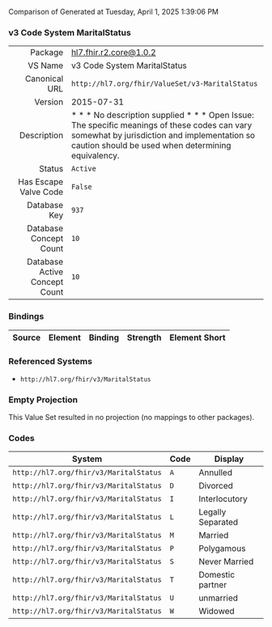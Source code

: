 Comparison of 
Generated at Tuesday, April 1, 2025 1:39:06 PM

### v3 Code System MaritalStatus

|      |     |
| ---: | --- |
| Package | hl7.fhir.r2.core@1.0.2 |
| VS Name | v3 Code System MaritalStatus |
| Canonical URL | `http://hl7.org/fhir/ValueSet/v3-MaritalStatus` |
| Version | 2015-07-31 |
| Description | * * * No description supplied * * *  Open Issue: The specific meanings of these codes can vary somewhat by jurisdiction and implementation so caution should be used when determining equivalency. |
| Status | `Active` |
| Has Escape Valve Code | `False` |
| Database Key | `937` |
| Database Concept Count | `10` |
| Database Active Concept Count | `10` |
### Bindings

| Source | Element | Binding | Strength | Element Short |
| ------ | ------- | ------- | -------- | ------------- |

### Referenced Systems

* `http://hl7.org/fhir/v3/MaritalStatus`
### Empty Projection

This Value Set resulted in no projection (no mappings to other packages).

### Codes

| System | Code | Display |
| ------ | ---- | ------- |
| `http://hl7.org/fhir/v3/MaritalStatus` | `A` | Annulled |
| `http://hl7.org/fhir/v3/MaritalStatus` | `D` | Divorced |
| `http://hl7.org/fhir/v3/MaritalStatus` | `I` | Interlocutory |
| `http://hl7.org/fhir/v3/MaritalStatus` | `L` | Legally Separated |
| `http://hl7.org/fhir/v3/MaritalStatus` | `M` | Married |
| `http://hl7.org/fhir/v3/MaritalStatus` | `P` | Polygamous |
| `http://hl7.org/fhir/v3/MaritalStatus` | `S` | Never Married |
| `http://hl7.org/fhir/v3/MaritalStatus` | `T` | Domestic partner |
| `http://hl7.org/fhir/v3/MaritalStatus` | `U` | unmarried |
| `http://hl7.org/fhir/v3/MaritalStatus` | `W` | Widowed |
